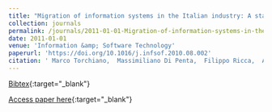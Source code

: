 ```yaml
---
title: "Migration of information systems in the Italian industry: A state of the practice survey"
collection: journals
permalink: /journals/2011-01-01-Migration-of-information-systems-in-the-Italian-industry-A-state-of-the-practice-survey
date: 2011-01-01
venue: 'Information &amp; Software Technology'
paperurl: 'https://doi.org/10.1016/j.infsof.2010.08.002'
citation: ' Marco Torchiano,  Massimiliano Di Penta,  Filippo Ricca,  Andrea De Lucia,  Filippo Lanubile, &quot;Migration of information systems in the Italian industry: A state of the practice survey.&quot; Information &amp;amp; Software Technology, 2011.'
---
```

[Bibtex](https://dblp.org/rec/bib/journals/infsof/TorchianoPRLL11){:target="_blank"}

[Access paper here](https://doi.org/10.1016/j.infsof.2010.08.002){:target="_blank"}
